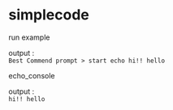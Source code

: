# simplecode


run example  

output :  
```Best Commend prompt > start echo hi!! hello```
  

echo_console    


output :  
```hi!! hello```

